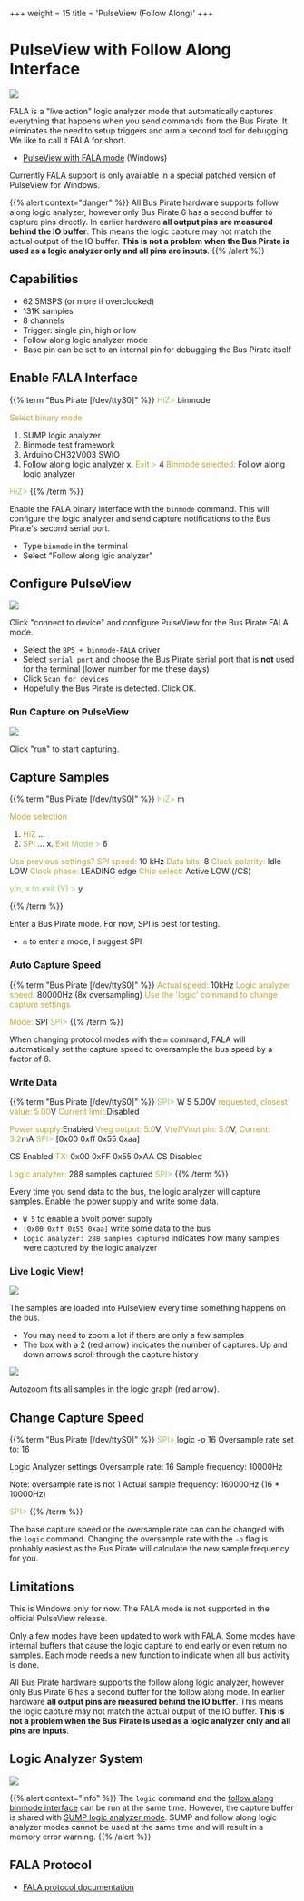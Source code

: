 +++
weight = 15
title = 'PulseView (Follow Along)'
+++



# PulseView with Follow Along Interface

![](./img/fala1.png)

FALA is a "live action" logic analyzer mode that automatically captures everything that happens when you send commands from the Bus Pirate. It eliminates the need to setup triggers and arm a second tool for debugging.  We like to call it FALA for short.

- [PulseView with FALA mode](https://github.com/DangerousPrototypes/BusPirate5-firmware/releases/tag/custom) (Windows)

Currently FALA support is only available in a special patched version of PulseView for Windows.

{{% alert context="danger" %}}
All Bus Pirate hardware supports follow along logic analyzer, however only Bus Pirate 6 has a second buffer to capture pins directly. In earlier hardware **all output pins are measured behind the IO buffer**. This means the logic capture may not match the actual output of the IO buffer. **This is not a problem when the Bus Pirate is used as a logic analyzer only and all pins are inputs**.
{{% /alert %}}

## Capabilities

- 62.5MSPS (or more if overclocked)
- 131K samples
- 8 channels
- Trigger: single pin, high or low
- Follow along logic analyzer mode
- Base pin can be set to an internal pin for debugging the Bus Pirate itself

## Enable FALA Interface

{{% term "Bus Pirate [/dev/ttyS0]" %}}
<span style="color:#96cb59">HiZ></span> binmode

<span style="color:#bfa530">Select binary mode</span>
 1. SUMP logic analyzer
 2. Binmode test framework
 3. Arduino CH32V003 SWIO
 4. Follow along logic analyzer
 x. <span style="color:#bfa530">Exit</span>
<span style="color:#96cb59"> ></span> 4
<span style="color:#bfa530">Binmode selected:</span> Follow along logic analyzer

<span style="color:#96cb59">HiZ></span> 
{{% /term %}}

Enable the FALA binary interface with the ```binmode``` command. This will configure the logic analyzer and send capture notifications to the Bus Pirate's second serial port.
- Type ```binmode``` in the terminal
- Select "Follow along lgic analyzer"


## Configure PulseView

![](./img/fala2.png)

Click "connect to device" and configure PulseView for the Bus Pirate FALA mode.

- Select the ```BP5 + binmode-FALA``` driver
- Select ```serial port``` and choose the Bus Pirate serial port that is **not** used for the terminal (lower number for me these days)
- Click ```Scan for devices```
- Hopefully the Bus Pirate is detected. Click OK.

### Run Capture on PulseView

![](./img/fala3.png)

Click "run" to start capturing.

## Capture Samples

{{% term "Bus Pirate [/dev/ttyS0]" %}}
<span style="color:#96cb59">HiZ></span> m

<span style="color:#bfa530">Mode selection</span>
 1. <span style="color:#bfa530">HiZ</span>
...
 6. <span style="color:#bfa530">SPI</span>
...
 x. <span style="color:#bfa530">Exit</span>
<span style="color:#96cb59">Mode ></span> 6

<span style="color:#bfa530">Use previous settings?</span>
 <span style="color:#bfa530">SPI speed:</span> 10 kHz
 <span style="color:#bfa530">Data bits:</span> 8
 <span style="color:#bfa530">Clock polarity:</span> Idle LOW
 <span style="color:#bfa530">Clock phase:</span> LEADING edge
 <span style="color:#bfa530">Chip select:</span> Active LOW (/CS)

<span style="color:#96cb59">y/n, x to exit (Y) ></span> y

{{% /term %}}

Enter a Bus Pirate mode. For now, SPI is best for testing.
- ```m``` to enter a mode, I suggest SPI

### Auto Capture Speed
{{% term "Bus Pirate [/dev/ttyS0]" %}}
<span style="color:#bfa530">Actual speed:</span> 10kHz
<span style="color:#bfa530">Logic analyzer speed:</span> 80000Hz (8x oversampling)
<span style="color:#bfa530">Use the 'logic' command to change capture settings</span>

<span style="color:#bfa530">Mode:</span> SPI
<span style="color:#96cb59">SPI></span> 
{{% /term %}}

When changing protocol modes with the ```m``` command, FALA will automatically set the capture speed to oversample the bus speed by a factor of 8. 

### Write Data


{{% term "Bus Pirate [/dev/ttyS0]" %}}
<span style="color:#96cb59">SPI></span> W 5
<span className="bp-float">5.00</span>V<span style="color:#bfa530"> requested, closest value: <span className="bp-float">5.00</span></span>V
<span style="color:#bfa530">Current limit:</span>Disabled

<span style="color:#bfa530">Power supply:</span>Enabled
<span style="color:#bfa530">Vreg output: <span className="bp-float">5.0</span></span>V<span style="color:#bfa530">, Vref/Vout pin: <span className="bp-float">5.0</span></span>V<span style="color:#bfa530">, Current: <span className="bp-float">3.2</span></span>mA<span style="color:#bfa530">
</span>
<span style="color:#96cb59">SPI></span> [0x00 0xff 0x55 0xaa]

CS Enabled
<span style="color:#bfa530">TX:</span> 0x<span className="bp-float">00</span> 0x<span className="bp-float">FF</span> 0x<span className="bp-float">55</span> 0x<span className="bp-float">AA</span> 
CS Disabled

<span style="color:#bfa530">Logic analyzer:</span> 288 samples captured
<span style="color:#96cb59">SPI></span> 
{{% /term %}}

Every time you send data to the bus, the logic analyzer will capture samples. Enable the power supply and write some data.
- ```W 5``` to enable a 5volt power supply
- ```[0x00 0xff 0x55 0xaa]``` write some data to the bus
- ```Logic analyzer: 288 samples captured``` indicates how many samples were captured by the logic analyzer

### Live Logic View!

![](./img/fala4.png)

The samples are loaded into PulseView every time something happens on the bus.
- You may need to zoom a lot if there are only a few samples
- The box with a 2 (red arrow) indicates the number of captures. Up and down arrows scroll through the capture history

![](./img/fala5.png)

Autozoom fits all samples in the logic graph (red arrow).

## Change Capture Speed
{{% term "Bus Pirate [/dev/ttyS0]" %}}
<span style="color:#96cb59">SPI></span> logic -o 16
Oversample rate set to: 16

Logic Analyzer settings
 Oversample rate: 16
 Sample frequency: 10000Hz

Note: oversample rate is not 1
Actual sample frequency: 160000Hz (16 * 10000Hz)

<span style="color:#96cb59">SPI></span> 
{{% /term %}}

The base capture speed or the oversample rate can can be changed with the ```logic``` command. Changing the oversample rate with the ```-o``` flag is probably easiest as the Bus Pirate will calculate the new sample frequency for you.

## Limitations

This is Windows only for now. The FALA mode is not supported in the official PulseView release.

Only a few modes have been updated to work with FALA. Some modes have internal buffers that cause the logic capture to end early or even return no samples. Each mode needs a new function to indicate when all bus activity is done. 

All Bus Pirate hardware supports the follow along logic analyzer, however only Bus Pirate 6 has a second buffer for the follow along mode. In earlier hardware **all output pins are measured behind the IO buffer**. This means the logic capture may not match the actual output of the IO buffer. **This is not a problem when the Bus Pirate is used as a logic analyzer only and all pins are inputs**.

## Logic Analyzer System

![](./img/logic-system.png)

{{% alert context="info" %}}
The ```logic``` command and the [follow along binmode interface](/logic-analyzer/pulseview-fala) can be run at the same time. However, the capture buffer is shared with [SUMP logic analyzer mode](/logic-analyzer/pulseview-sump). SUMP and follow along logic analyzer modes cannot be used at the same time and will result in a memory error warning.
{{% /alert %}}

## FALA Protocol

- [FALA protocol documentation](/binmode-reference/protocol-faladata)
